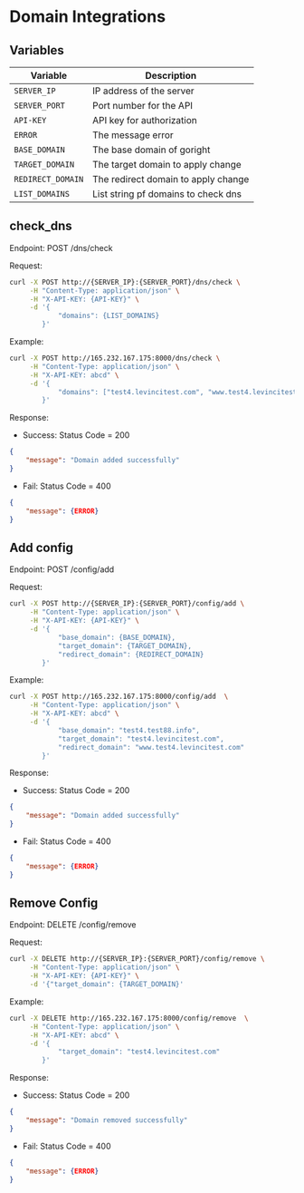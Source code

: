 # Domain Integrations
## Variables

| Variable          | Description                           |
| -------------     | ------------------------              |
| `SERVER_IP`       | IP address of the server              |
| `SERVER_PORT`     | Port number for the API               |
| `API-KEY`         | API key for authorization             |
| `ERROR`           | The message error                     |
| `BASE_DOMAIN`     | The base domain of goright            |
| `TARGET_DOMAIN`   | The target domain to apply change     |
| `REDIRECT_DOMAIN` | The redirect domain to apply change   |
| `LIST_DOMAINS`    | List string pf domains to check dns   |

## check_dns

Endpoint: POST /dns/check

Request:
```bash
curl -X POST http://{SERVER_IP}:{SERVER_PORT}/dns/check \
     -H "Content-Type: application/json" \
     -H "X-API-KEY: {API-KEY}" \
     -d '{
            "domains": {LIST_DOMAINS}
        }'
```

Example:
```bash
curl -X POST http://165.232.167.175:8000/dns/check \
     -H "Content-Type: application/json" \
     -H "X-API-KEY: abcd" \
     -d '{
            "domains": ["test4.levincitest.com", "www.test4.levincitest.com"]
        }'
```

Response:
- Success: Status Code = 200
```json
{
    "message": "Domain added successfully"
}
```

- Fail: Status Code = 400
```json
{
    "message": {ERROR}
}
```

## Add config

Endpoint: POST /config/add

Request:
```bash
curl -X POST http://{SERVER_IP}:{SERVER_PORT}/config/add \
     -H "Content-Type: application/json" \
     -H "X-API-KEY: {API-KEY}" \
     -d '{
            "base_domain": {BASE_DOMAIN}, 
            "target_domain": {TARGET_DOMAIN}, 
            "redirect_domain": {REDIRECT_DOMAIN}
        }'
```

Example:
```bash
curl -X POST http://165.232.167.175:8000/config/add  \
     -H "Content-Type: application/json" \
     -H "X-API-KEY: abcd" \
     -d '{
            "base_domain": "test4.test88.info", 
            "target_domain": "test4.levincitest.com", 
            "redirect_domain": "www.test4.levincitest.com"
        }'
```

Response:
- Success: Status Code = 200
```json
{
    "message": "Domain added successfully"
}
```

- Fail: Status Code = 400
```json
{
    "message": {ERROR}
}
```

## Remove Config

Endpoint: DELETE /config/remove

Request:
```bash
curl -X DELETE http://{SERVER_IP}:{SERVER_PORT}/config/remove \
     -H "Content-Type: application/json" \
     -H "X-API-KEY: {API-KEY}" \
     -d '{"target_domain": {TARGET_DOMAIN}'
```

Example:
```bash
curl -X DELETE http://165.232.167.175:8000/config/remove  \
     -H "Content-Type: application/json" \
     -H "X-API-KEY: abcd" \
     -d '{
            "target_domain": "test4.levincitest.com"
        }'
```

Response:
- Success: Status Code = 200
```json
{
    "message": "Domain removed successfully"
}
```

- Fail: Status Code = 400
```json
{
    "message": {ERROR}
}
```
